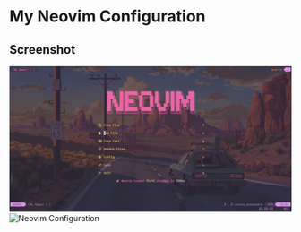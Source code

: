 # My Neovim Configuration


## Screenshot
![Neovim Configuration](showcase/dashboard.png)
![Neovim Configuration](showcase/preview1.png)

